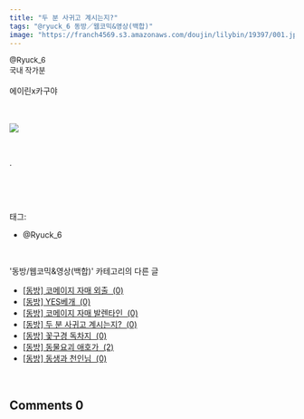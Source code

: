 ```yaml
---
title: "두 분 사귀고 계시는지?"
tags: "@ryuck_6 동방／웹코믹&영상(백합)"
image: "https://franch4569.s3.amazonaws.com/doujin/lilybin/19397/001.jpg"
---
```

<div class="article">
<div class="area_view">
<div style="text-align: left;"><span style="font-size: 13px;">@Ryuck_6<br/>국내 작가분</span></div><div style="text-align: left;"><br/></div><div style="text-align: left;">에이린x카구야<br/><br/><br/><p style="text-align: left;"><span class="imageblock" style="display: inline-block; width: 100%; height: auto; max-width: 100%;"><img src="{{ site.imgserver2 }}/lilybin/19397/001.jpg"/></span></p><p style="text-align: left;"><br/></p><p style="text-align: left;">.</p></div><p><br/></p>
</div></div><br/>
<div class="tagTrail">
<p>태그: </p>
<ul>
<li>@Ryuck_6</li>
</ul>
</div><br/>
<div class="another">
<p>'동방/웹코믹&amp;영상(백합)' 카테고리의 다른 글</p>
<ul>
<li><a href="/lilybin_19416">
[동방] 코메이지 자매 외출  (0)
</a></li>
<li><a href="/lilybin_19415">
[동방] YES베개  (0)
</a></li>
<li><a href="/lilybin_19414">
[동방] 코메이지 자매 발렌타인  (0)
</a></li>
<li><a href="/lilybin_19397">
[동방] 두 분 사귀고 계시는지?  (0)
</a></li>
<li><a href="/lilybin_19404">
[동방] 꽃구경 독차지  (0)
</a></li>
<li><a href="/lilybin_19410">
[동방] 동물요괴 애호가  (2)
</a></li>
<li><a href="/lilybin_19399">
[동방] 동생과 천인님  (0)
</a></li>
</ul>
</div><br/>
<div class="comment">
<h2 class="bold">Comments <span id="commentCount19397">0</span></h2>
<div style="clear:both;">
<div id="entry19397Comment" style="display:block">
</div><script type="text/javascript">loadedComments[19397]=true;findFragmentAndHighlight(19397)</script>
</div>
</div><br/>
<br/>
<p id="refer"></p>
<br/>

